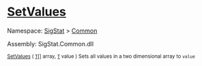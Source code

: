 # [SetValues](./ArrayExtension-100663386.md)

Namespace: [SigStat]() > [Common](./../README.md)

Assembly: SigStat.Common.dll

<sub>[SetValues](./ArrayExtension-100663386.md) ( [`T`](./ArrayExtension-100663386.md)[] array, [`T`](./ArrayExtension-100663386.md) value )         Sets all values in a two dimensional array to `value`</sub>
